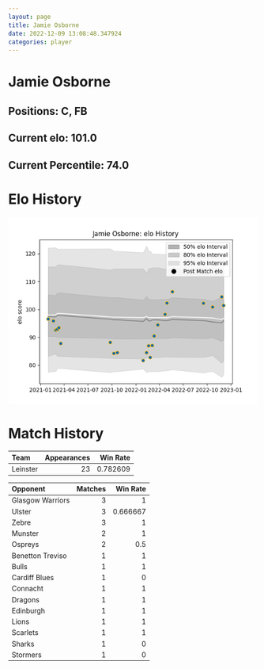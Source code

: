 ```yaml
---  
layout: page  
title: Jamie Osborne  
date: 2022-12-09 13:08:48.347924  
categories: player  
---
```

# Jamie Osborne

## Positions: C, FB

## Current elo: 101.0

## Current Percentile: 74.0

# Elo History


![elo history](history_JamieOsborne.png)
# Match History


| Team     |   Appearances |   Win Rate |
|:---------|--------------:|-----------:|
| Leinster |            23 |   0.782609 |

| Opponent         |   Matches |   Win Rate |
|:-----------------|----------:|-----------:|
| Glasgow Warriors |         3 |   1        |
| Ulster           |         3 |   0.666667 |
| Zebre            |         3 |   1        |
| Munster          |         2 |   1        |
| Ospreys          |         2 |   0.5      |
| Benetton Treviso |         1 |   1        |
| Bulls            |         1 |   1        |
| Cardiff Blues    |         1 |   0        |
| Connacht         |         1 |   1        |
| Dragons          |         1 |   1        |
| Edinburgh        |         1 |   1        |
| Lions            |         1 |   1        |
| Scarlets         |         1 |   1        |
| Sharks           |         1 |   0        |
| Stormers         |         1 |   0        |